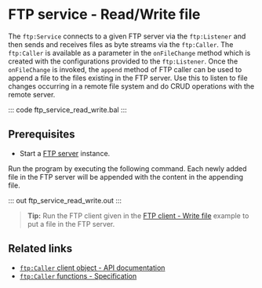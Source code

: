 # FTP service - Read/Write file

The `ftp:Service` connects to a given FTP server via the `ftp:Listener` and then sends and receives files as byte streams via the `ftp:Caller`. The `ftp:Caller` is available as a parameter in the `onFileChange` method which is created with the configurations provided to the `ftp:Listener`. Once the `onFileChange` is invoked, the `append` method of FTP caller can be used to append a file to the files existing in the FTP server. Use this to listen to file changes occurring in a remote file system and do CRUD operations with the remote server.

::: code ftp_service_read_write.bal :::

## Prerequisites
- Start a [FTP server](https://hub.docker.com/r/stilliard/pure-ftpd/) instance.

Run the program by executing the following command. Each newly added file in the FTP server will be appended with the content in the appending file.

::: out ftp_service_read_write.out :::

>**Tip:** Run the FTP client given in the [FTP client - Write file](/learn/by-example/ftp-client-write) example to put a file in the FTP server.

## Related links
- [`ftp:Caller` client object  - API documentation](https://lib.ballerina.io/ballerina/ftp/latest/clients/Caller)
- [`ftp:Caller` functions - Specification](/spec/ftp/#52-functions)
